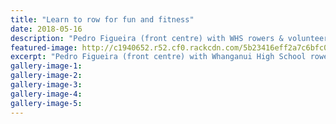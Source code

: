 ```yaml
---
title: "Learn to row for fun and fitness"
date: 2018-05-16
description: "Pedro Figueira (front centre) with WHS rowers & volunteer coach Peter Smith..."
featured-image: http://c1940652.r52.cf0.rackcdn.com/5b23416eff2a7c6bfc0023a7/Learn-to-Row-midweek-16-may.jpg
excerpt: "Pedro Figueira (front centre) with Whanganui High School rowers and volunteer coach Peter Smith."
gallery-image-1: 
gallery-image-2: 
gallery-image-3: 
gallery-image-4: 
gallery-image-5: 
---
```

